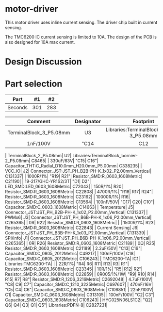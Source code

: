 # motor-driver

This motor driver uses inline current sensing.  The driver chip built in current sensing.

The TMC6200 IC current sensing is limited to 10A.  The design of the PCB is also designed for 10A max current.

# Design Discussion

# Part selection

|  Part    |  #1  |  #2  | 
|  :---:   |  :-: |  :-: | 
|  Seconds |  301 |  283 | 

| Comment| Designator| Footprint| LCSC | 
| :---:  | :-:       | :-:      |  :-: |
| TerminalBlock_3_P5.08mm| U3| Libraries:TerminalBlock_bornier-3_P5.08mm| C72334 | 
| 1nF/100V| "C14| C12| C11"| Capacitor_SMD:C_0603_1608Metric| C342905 |

| TerminalBlock_2_P5.08mm| U2| Libraries:TerminalBlock_bornier-2_P5.08mm| C8465| 
| 330uF/63V| "C15| C16"| Capacitor_THT:C_Radial_D10.0mm_H20.0mm_P5.00mm| C338235| 
| VCC_IO| J2| Connector_JST:JST_PH_B2B-PH-K_1x02_P2.00mm_Vertical| C131337| 
| 1000R/1%| "R19| R21"| Resistor_SMD:R_0603_1608Metric| C21190| 
| 19-217/GHC-YR1S2/3T| "D1| D2"| LED_SMD:LED_0603_1608Metric| C72043| 
| 150R/1%| R20| Resistor_SMD:R_0603_1608Metric| C22808| 
| 4700R/1%| "R18| R17| R24"| Resistor_SMD:R_0603_1608Metric| C23162| 
| 10000R/1%| R16| Resistor_SMD:R_0603_1608Metric| C13564| 
| 100nF/50V| "C17| C20| C10"| Capacitor_SMD:C_0603_1608Metric| C14663| 
| Temperature| J5| Connector_JST:JST_PH_B2B-PH-K_1x02_P2.00mm_Vertical| C131337| 
| PWMx6| J3| Connector_JST:JST_PH_B6B-PH-K_1x06_P2.00mm_Vertical| C265365| 
| 0R| R22| Resistor_SMD:R_0603_1608Metric| | 
| 1500R/1%| R23| Resistor_SMD:R_0603_1608Metric| C22843| 
| Current Sensing| J6| Connector_JST:JST_PH_B3B-PH-K_1x03_P2.00mm_Vertical| C131339| 
| SPI/Info| J1| Connector_JST:JST_PH_B6B-PH-K_1x06_P2.00mm_Vertical| C265365| 
| 0R| R26| Resistor_SMD:R_0603_1608Metric| C21189| 
| 0Ω| R25| Resistor_SMD:R_0603_1608Metric| C21189| 
| 2.2uF/50V| "C13| C19"| Capacitor_SMD:C_0805_2012Metric| C49217| 
| 100nF/100V| C18| Capacitor_SMD:C_0805_2012Metric| C106243| 
| TMC6200-TA| IC1| Libraries:TMC6200-TA| | 
| 22R/1%| "R4| R6| R11| R13| R3| R1"| Resistor_SMD:R_0603_1608Metric| C23345| 
| 10R/1%| "R5| R12| R2"| Resistor_SMD:R_0603_1608Metric| C22859| 
| 0R005/1%/1W| "R9| R10| R14| R15| R7| R8"| Resistor_SMD:R_1206_3216Metric| C2692048| 
| 4.7uF/100V| "C8| C9| C7"| Capacitor_SMD:C_1210_3225Metric| C697607| 
| 470nF/16V| "C5| C4| C6"| Capacitor_SMD:C_0603_1608Metric| C106851| 
| 22nF/100V| C1| Capacitor_SMD:C_0603_1608Metric| C313105| 
| 100nF/100V| "C2| C3"| Capacitor_SMD:C_0603_1608Metric| C106243| 
| HYG025N06LS1C2| "Q2| Q6| Q4| Q3| Q1| Q5"| Libraries:PDFN-8| C2827231| 
